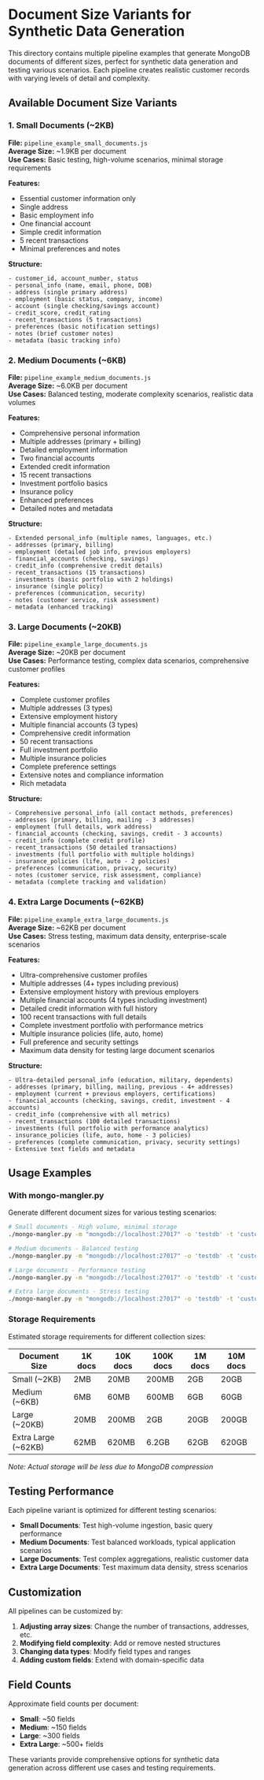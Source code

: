 # Document Size Variants for Synthetic Data Generation

This directory contains multiple pipeline examples that generate MongoDB documents of different sizes, perfect for synthetic data generation and testing various scenarios. Each pipeline creates realistic customer records with varying levels of detail and complexity.

## Available Document Size Variants

### 1. Small Documents (~2KB)
**File:** `pipeline_example_small_documents.js`  
**Average Size:** ~1.9KB per document  
**Use Cases:** Basic testing, high-volume scenarios, minimal storage requirements

**Features:**
- Essential customer information only
- Single address
- Basic employment info
- One financial account
- Simple credit information
- 5 recent transactions
- Minimal preferences and notes

**Structure:**
```
- customer_id, account_number, status
- personal_info (name, email, phone, DOB)
- address (single primary address)
- employment (basic status, company, income)
- account (single checking/savings account)
- credit_score, credit_rating
- recent_transactions (5 transactions)
- preferences (basic notification settings)
- notes (brief customer notes)
- metadata (basic tracking info)
```

### 2. Medium Documents (~6KB)
**File:** `pipeline_example_medium_documents.js`  
**Average Size:** ~6.0KB per document  
**Use Cases:** Balanced testing, moderate complexity scenarios, realistic data volumes

**Features:**
- Comprehensive personal information
- Multiple addresses (primary + billing)
- Detailed employment information
- Two financial accounts
- Extended credit information
- 15 recent transactions
- Investment portfolio basics
- Insurance policy
- Enhanced preferences
- Detailed notes and metadata

**Structure:**
```
- Extended personal_info (multiple names, languages, etc.)
- addresses (primary, billing)
- employment (detailed job info, previous employers)
- financial_accounts (checking, savings)
- credit_info (comprehensive credit details)
- recent_transactions (15 transactions)
- investments (basic portfolio with 2 holdings)
- insurance (single policy)
- preferences (communication, security)
- notes (customer service, risk assessment)
- metadata (enhanced tracking)
```

### 3. Large Documents (~20KB)
**File:** `pipeline_example_large_documents.js`  
**Average Size:** ~20KB per document  
**Use Cases:** Performance testing, complex data scenarios, comprehensive customer profiles

**Features:**
- Complete customer profiles
- Multiple addresses (3 types)
- Extensive employment history
- Multiple financial accounts (3 types)
- Comprehensive credit information
- 50 recent transactions
- Full investment portfolio
- Multiple insurance policies
- Complete preference settings
- Extensive notes and compliance information
- Rich metadata

**Structure:**
```
- Comprehensive personal_info (all contact methods, preferences)
- addresses (primary, billing, mailing - 3 addresses)
- employment (full details, work address)
- financial_accounts (checking, savings, credit - 3 accounts)
- credit_info (complete credit profile)
- recent_transactions (50 detailed transactions)
- investments (full portfolio with multiple holdings)
- insurance_policies (life, auto - 2 policies)
- preferences (communication, privacy, security)
- notes (customer service, risk assessment, compliance)
- metadata (complete tracking and validation)
```

### 4. Extra Large Documents (~62KB)
**File:** `pipeline_example_extra_large_documents.js`  
**Average Size:** ~62KB per document  
**Use Cases:** Stress testing, maximum data density, enterprise-scale scenarios

**Features:**
- Ultra-comprehensive customer profiles
- Multiple addresses (4+ types including previous)
- Extensive employment history with previous employers
- Multiple financial accounts (4 types including investment)
- Detailed credit information with full history
- 100 recent transactions with full details
- Complete investment portfolio with performance metrics
- Multiple insurance policies (life, auto, home)
- Full preference and security settings
- Maximum data density for testing large document scenarios

**Structure:**
```
- Ultra-detailed personal_info (education, military, dependents)
- addresses (primary, billing, mailing, previous - 4+ addresses)
- employment (current + previous employers, certifications)
- financial_accounts (checking, savings, credit, investment - 4 accounts)
- credit_info (comprehensive with all metrics)
- recent_transactions (100 detailed transactions)
- investments (full portfolio with performance analytics)
- insurance_policies (life, auto, home - 3 policies)
- preferences (complete communication, privacy, security settings)
- Extensive text fields and metadata
```

## Usage Examples

### With mongo-mangler.py

Generate different document sizes for various testing scenarios:

```bash
# Small documents - High volume, minimal storage
./mongo-mangler.py -m "mongodb://localhost:27017" -o 'testdb' -t 'customers_small' -s 10000000 -p 'examples/pipeline_example_small_documents.js'

# Medium documents - Balanced testing
./mongo-mangler.py -m "mongodb://localhost:27017" -o 'testdb' -t 'customers_medium' -s 1000000 -p 'examples/pipeline_example_medium_documents.js'

# Large documents - Performance testing
./mongo-mangler.py -m "mongodb://localhost:27017" -o 'testdb' -t 'customers_large' -s 100000 -p 'examples/pipeline_example_large_documents.js'

# Extra large documents - Stress testing
./mongo-mangler.py -m "mongodb://localhost:27017" -o 'testdb' -t 'customers_xl' -s 10000 -p 'examples/pipeline_example_extra_large_documents.js'
```

### Storage Requirements

Estimated storage requirements for different collection sizes:

| Document Size | 1K docs | 10K docs | 100K docs | 1M docs | 10M docs |
|---------------|----------|----------|-----------|---------|----------|
| Small (~2KB)  | 2MB      | 20MB     | 200MB     | 2GB     | 20GB     |
| Medium (~6KB) | 6MB      | 60MB     | 600MB     | 6GB     | 60GB     |
| Large (~20KB) | 20MB     | 200MB    | 2GB       | 20GB    | 200GB    |
| Extra Large (~62KB) | 62MB | 620MB    | 6.2GB     | 62GB    | 620GB    |

*Note: Actual storage will be less due to MongoDB compression*

## Testing Performance

Each pipeline variant is optimized for different testing scenarios:

- **Small Documents**: Test high-volume ingestion, basic query performance
- **Medium Documents**: Test balanced workloads, typical application scenarios  
- **Large Documents**: Test complex aggregations, realistic customer data
- **Extra Large Documents**: Test maximum data density, stress scenarios

## Customization

All pipelines can be customized by:

1. **Adjusting array sizes**: Change the number of transactions, addresses, etc.
2. **Modifying field complexity**: Add or remove nested structures
3. **Changing data types**: Modify field types and ranges
4. **Adding custom fields**: Extend with domain-specific data

## Field Counts

Approximate field counts per document:

- **Small**: ~50 fields
- **Medium**: ~150 fields  
- **Large**: ~300 fields
- **Extra Large**: ~500+ fields

These variants provide comprehensive options for synthetic data generation across different use cases and testing requirements.
